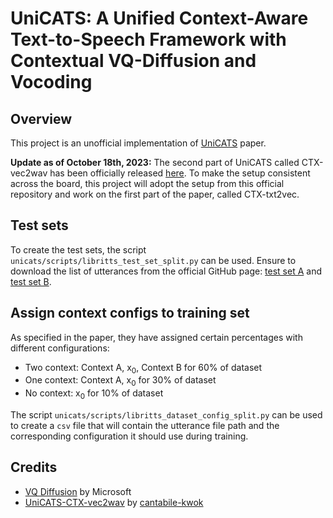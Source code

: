 # UniCATS: A Unified Context-Aware Text-to-Speech Framework with Contextual VQ-Diffusion and Vocoding

## Overview
This project is an unofficial implementation of [UniCATS](https://arxiv.org/pdf/2306.07547v2.pdf) paper.

**Update as of October 18th, 2023:** The second part of UniCATS called CTX-vec2wav has been officially released [here](https://github.com/cantabile-kwok/UniCATS-CTX-vec2wav). To make the setup consistent across the board, this project will adopt the setup from this official repository and work on the first part of the paper, called CTX-txt2vec.

## Test sets
To create the test sets, the script `unicats/scripts/libritts_test_set_split.py` can be used. Ensure to download the list of utterances from the official GitHub page: [test set A](https://cpdu.github.io/unicats/resources/testsetA_utt2prompt) and [test set B](https://cpdu.github.io/unicats/resources/testsetB_utt2prompt).

## Assign context configs to training set
As specified in the paper, they have assigned certain percentages with different configurations:
- Two context: Context A, x<sub>0</sub>, Context B for 60% of dataset
- One context: Context A, x<sub>0</sub> for 30% of dataset
- No context: x<sub>0</sub> for 10% of dataset

The script `unicats/scripts/libritts_dataset_config_split.py` can be used to create a `csv` file that will contain the utterance file path and the corresponding configuration it should use during training.

## Credits
- [VQ Diffusion](https://github.com/microsoft/VQ-Diffusion) by Microsoft
- [UniCATS-CTX-vec2wav](https://github.com/cantabile-kwok/UniCATS-CTX-vec2wav) by [cantabile-kwok](https://github.com/cantabile-kwok)